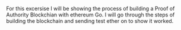 For this excersise I will be showing the process of building a Proof of Authority Blockchian with ethereum Go. 
I will go through the steps of building the blockchain and sending test ether on to show it worked. 
